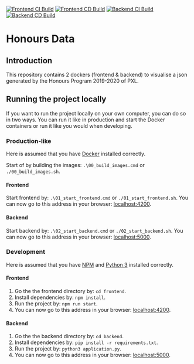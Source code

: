 [![Frontend CI Build](https://img.shields.io/azure-devops/build/joachimveulemans/47256f4d-5368-4d3d-b3b8-f728c2a14bd8/9?label=Frontend%20CI%20Build)](https://dev.azure.com/JoachimVeulemans/honours-data/_build?definitionId=9)
[![Frontend CD Build](https://img.shields.io/azure-devops/build/joachimveulemans/47256f4d-5368-4d3d-b3b8-f728c2a14bd8/8?label=Frontend%20CD%20Build)](https://dev.azure.com/JoachimVeulemans/honours-data/_build?definitionId=8)
[![Backend CI Build](https://img.shields.io/azure-devops/build/joachimveulemans/47256f4d-5368-4d3d-b3b8-f728c2a14bd8/7?label=Backend%20CI%20Build)](https://dev.azure.com/JoachimVeulemans/honours-data/_build?definitionId=7)
[![Backend CD Build](https://img.shields.io/azure-devops/build/joachimveulemans/47256f4d-5368-4d3d-b3b8-f728c2a14bd8/6?label=Backend%20CD%20Build)](https://dev.azure.com/JoachimVeulemans/honours-data/_build?definitionId=6)

# Honours Data

## Introduction

This repository contains 2 dockers (frontend & backend) to visualise a json generated by the Honours Program 2019-2020 of PXL.

## Running the project locally

If you want to run the project locally on your own computer, you can do so in two ways. You can run it like in production and start the Docker containers or run it like you would when developing.

### Production-like

Here is assumed that you have [Docker](https://www.docker.com/get-started) installed correctly.

Start of by building the images: `.\00_build_images.cmd` or `./00_build_images.sh`.

#### Frontend

Start frontend by: `.\01_start_frontend.cmd` or `./01_start_frontend.sh`. You can now go to this address in your browser: [localhost:4200](http://localhost:4200).

#### Backend

Start backend by: `.\02_start_backend.cmd` or `./02_start_backend.sh`. You can now go to this address in your browser: [localhost:5000](http://localhost:5000).

### Development

Here is assumed that you have [NPM](https://www.npmjs.com/) and [Python 3](https://www.python.org/downloads/) installed correctly.

#### Frontend

1. Go the the frontend directory by: `cd frontend`.
2. Install dependencies by: `npm install`.
3. Run the project by: `npm run start`.
4. You can now go to this address in your browser: [localhost:4200](http://localhost:4200).

#### Backend

1. Go the the backend directory by: `cd backend`.
2. Install dependencies by: `pip install -r requirements.txt`.
3. Run the project by: `python3 application.py`.
4. You can now go to this address in your browser: [localhost:5000](http://localhost:5000).
